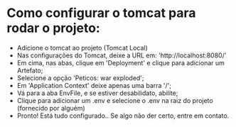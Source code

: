 # Como configurar o tomcat para rodar o projeto:
  * Adicione o tomcat ao projeto (Tomcat Local)
  * Nas configurações do Tomcat, deixe a URL em: 'http://localhost:8080/'
  * Em cima, nas abas, clique em 'Deployment' e clique para adicionar um Artefato;
  * Selecione a opção 'Peticos: war exploded';
  * Em 'Application Context' deixe apenas uma barra '/';
  * Vá para a aba EnvFile, e se estiver desabilidato, abilite;
  * Clique para adicionar um .env e selecione o .env na raiz do projeto (fornecido por alguém)
  * Pronto! Está tudo configurado.. Se algo não der certo, entre em contato.

